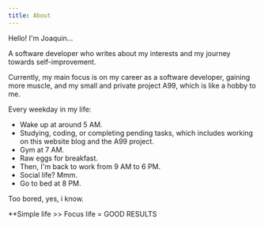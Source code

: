 ```yaml
---
title: About
---
```

Hello! I'm Joaquin...

A software developer who writes about my interests and my journey towards self-improvement.

Currently, my main focus is on my career as a software developer, gaining more muscle, and my small and private project A99, which is like a hobby to me.

Every weekday in my life:
- Wake up at around 5 AM.
- Studying, coding, or completing pending tasks, which includes working on this website blog and the A99 project.
- Gym at 7 AM.
- Raw eggs for breakfast.
- Then, I'm back to work from 9 AM to 6 PM.
- Social life? Mmm.
- Go to bed at 8 PM.

Too bored, yes, i know. 

**Simple life >> Focus life = GOOD RESULTS